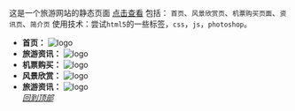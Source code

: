 


   这是一个旅游网站的静态页面 
   [点击查看](http://htmlpreview.github.io/?https://github.com/YMBo/tour/blob/master/index.html)
包括： `首页`、`风景欣赏页`、`机票购买页面`、`资讯页`、`简介页`
使用技术：尝试`html5`的一些标签，`css`，`js`，`photoshop`。  
* __首页：__
![logo](https://github.com/YMBo/-tour/blob/master/PC/index.png)  
* __旅游资讯：__
![logo](https://github.com/YMBo/-tour/blob/master/PC/information.png)  
* __机票购买：__
![logo](https://github.com/YMBo/-tour/blob/master/PC/buy.png)  
* __风景欣赏：__
![logo](https://github.com/YMBo/-tour/blob/master/PC/scenery.png)  
* __旅游资讯：__
![logo](https://github.com/YMBo/-tour/blob/master/PC/about.png)  
    _[回到顶部](#readme)_

